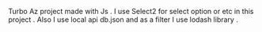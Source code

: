 Turbo Az project made with Js . I use Select2 for select option or etc  in this project . Also I use local api db.json and as a filter I use lodash library .
